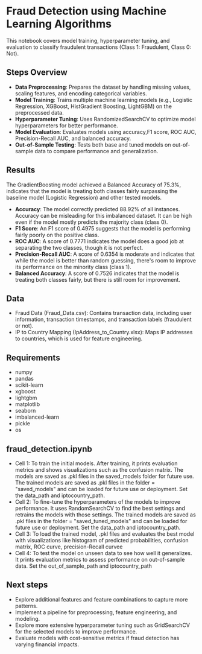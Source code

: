 # Fraud Detection using Machine Learning Algorithms

This notebook covers model training, hyperparameter tuning, and evaluation to classify fraudulent transactions (Class 1: Fraudulent, Class 0: Not).

## Steps Overview
- **Data Preprocessing**: Prepares the dataset by handling missing values, scaling features, and encoding categorical variables.
- **Model Training**: Trains multiple machine learning models (e.g., Logistic Regression, XGBoost, HistGradient Boosting, LightGBM) on the preprocessed data.
- **Hyperparameter Tuning**: Uses RandomizedSearchCV to optimize model hyperparameters for better performance.
- **Model Evaluation**: Evaluates models using accuracy,F1 score, ROC AUC, Precision-Recall AUC, and balanced accuracy.
- **Out-of-Sample Testing**: Tests both base and tuned models on out-of-sample data to compare performance and generalization.

## Results
The GradientBoosting model achieved a Balanced Accuracy of 75.3%, indicates that the model is treating both classes fairly surpassing the baseline model (Logistic Regression) and other tested models. 

- **Accuracy**: The model correctly predicted 88.92% of all instances. Accuracy can be misleading for this imbalanced dataset. It can be high even if the model mostly predicts the majority class (class 0). 
- **F1 Score**: An F1 score of 0.4975 suggests that the model is performing fairly poorly on the positive class. 
- **ROC AUC**: A score of 0.7771 indicates the model does a good job at separating the two classes, though it is not perfect.
- **Precision-Recall AUC**: A score of 0.6354 is moderate and indicates that while the model is better than random guessing, there's room to improve its performance on the minority class (class 1).
- **Balanced Accuracy**: A score of 0.7526 indicates that the model is treating both classes fairly, but there is still room for improvement.

## Data
- Fraud Data (Fraud_Data.csv): Contains transaction data, including user information, transaction timestamps, and transaction labels (fraudulent or not).
- IP to Country Mapping (IpAddress_to_Country.xlsx): Maps IP addresses to countries, which is used for feature engineering.

## Requirements
- numpy
- pandas
- scikit-learn
- xgboost
- lightgbm
- matplotlib
- seaborn
- imbalanced-learn
- pickle
- os

## fraud_detection.ipynb
- Cell 1: To train the initial models. After training, it prints evaluation metrics and shows visualizations such as the confusion matrix.
  The models are saved as .pkl files in the saved_models folder for future use.
  The trained models are saved as .pkl files in the folder = "saved_models" and can be loaded for future use or deployment. Set the data_path and iptocountry_path.
- Cell 2: To fine-tune the hyperparameters of the models to improve performance. It uses RandomSearchCV to find the best settings and retrains the models with those settings.
  The trained models are saved as .pkl files in the folder = "saved_tuned_models" and can be loaded for future use or deployment. Set the data_path and iptocountry_path.
- Cell 3: To load the trained model, .pkl files and evaluates the best model with visualizations like histogram of predicted probabilities, confusion matrix, ROC curve, precision-Recall curvee
- Cell 4: To test the model on unseen data to see how well it generalizes. It prints evaluation metrics to assess performance on out-of-sample data.
  Set the out_of_sample_path and iptocountry_path

## Next steps
- Explore additional features and feature combinations to capture more patterns.
- Implement a pipeline for preprocessing, feature engineering, and modeling.
- Explore more extensive hyperparameter tuning such as GridSearchCV for the selected models to improve performance.
- Evaluate models with cost-sensitive metrics if fraud detection has varying financial impacts.

